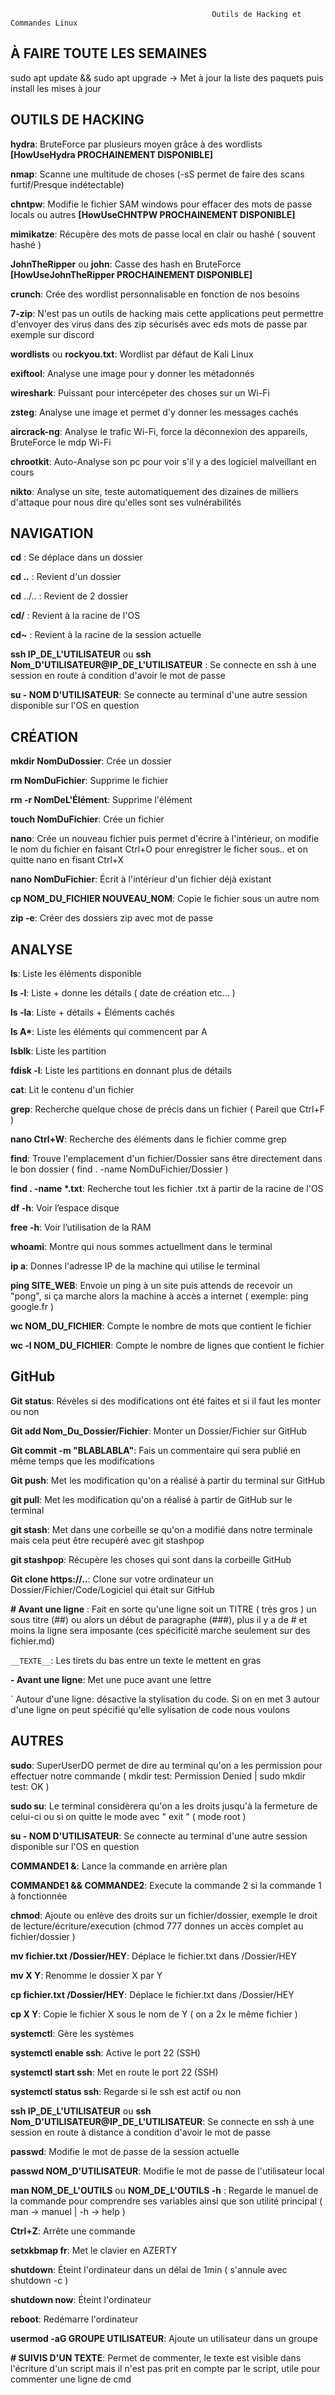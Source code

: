                                                 Outils de Hacking et Commandes Linux
                                                 
  ## À FAIRE TOUTE LES SEMAINES
  sudo apt update && sudo apt upgrade -> Met à jour la liste des paquets puis install les mises à jour 
  
  ## OUTILS DE HACKING
  __hydra__: BruteForce par plusieurs moyen grâce à des wordlists __[HowUseHydra PROCHAINEMENT DISPONIBLE]__
  
  __nmap__: Scanne une multitude de choses (-sS permet de faire des scans furtif/Presque indétectable) 
  
  __chntpw__: Modifie le fichier SAM windows pour effacer des mots de passe locals ou autres __[HowUseCHNTPW PROCHAINEMENT DISPONIBLE]__
  
  __mimikatze__: Récupère des mots de passe local en clair ou hashé ( souvent hashé )
  
  __JohnTheRipper__ ou __john__: Casse des hash en BruteForce __[HowUseJohnTheRipper PROCHAINEMENT DISPONIBLE]__
  
  __crunch__: Crée des wordlist personnalisable en fonction de nos besoins  
  
  __7-zip__: N'est pas un outils de hacking mais cette applications peut permettre d'envoyer des virus dans des zip sécurisés avec eds mots de passe par exemple sur discord 
  
  __wordlists__ ou __rockyou.txt__: Wordlist par défaut de Kali Linux
  
  __exiftool__: Analyse une image pour y donner les métadonnés
  
  __wireshark__: Puissant pour intercépeter des choses sur un Wi-Fi
  
  __zsteg__: Analyse une image et permet d'y donner les messages cachés  
  
  __aircrack-ng__: Analyse le trafic Wi-Fi, force la déconnexion des appareils, BruteForce le mdp Wi-Fi 
  
  __chrootkit__: Auto-Analyse son pc pour voir s'il y a des logiciel malveillant en cours
  
  __nikto__: Analyse un site, teste automatiquement des dizaines de milliers d'attaque pour nous dire qu'elles sont ses vulnérabilités

  
  ## NAVIGATION
  __cd__ : Se déplace dans un dossier
  
  __cd ..__ : Revient d'un dossier
  
  __cd__ ../.. : Revient de 2 dossier
  
  __cd/__ : Revient à la racine de l'OS

  __cd~__ : Revient à la racine de la session actuelle
  
  __ssh IP_DE_L'UTILISATEUR__ ou __ssh Nom_D'UTILISATEUR@IP_DE_L'UTILISATEUR__ : Se connecte en ssh à une session en route à condition d'avoir le mot de passe
  
  __su - NOM D'UTILISATEUR__: Se connecte au terminal d'une autre session disponible sur l'OS en question
  
  ## CRÉATION
  __mkdir NomDuDossier__: Crée un dossier

  __rm NomDuFichier__: Supprime le fichier
  
  __rm -r NomDeL'Élément__: Supprime l'élément
  
  __touch NomDuFichier__: Crée un fichier 
  
  __nano__: Crée un nouveau fichier puis permet d'écrire à l'intérieur, on modifie le nom du fichier en faisant Ctrl+O pour enregistrer le ficher sous.. et on quitte nano en fisant Ctrl+X 
  
  __nano NomDuFichier__: Écrit à l'intérieur d'un fichier déjà existant 
  
  __cp NOM_DU_FICHIER NOUVEAU_NOM__: Copie le fichier sous un autre nom  
  
  __zip -e__: Créer des dossiers zip avec mot de passe 

  ## ANALYSE
  __ls__: Liste les éléments disponible 
  
  __ls -l__: Liste + donne les détails ( date de création etc... ) 
  
  __ls -la__: Liste + détails + Éléments cachés
  
  __ls A*__: Liste les éléments qui commencent par A
  
  __lsblk__: Liste les partition 
  
  __fdisk -l__: Liste les partitions en donnant plus de détails 
  
  __cat__: Lit le contenu d'un fichier
  
  __grep__: Recherche quelque chose de précis dans un fichier ( Pareil que Ctrl+F )
  
  __nano Ctrl+W__: Recherche des éléments dans le fichier comme grep
  
  __find__: Trouve l'emplacement d'un fichier/Dossier sans être directement dans le bon dossier ( find . -name NomDuFichier/Dossier )
  
  __find . -name *.txt__: Recherche tout les fichier .txt à partir de la racine de l'OS 
  
  __df -h__: Voir l’espace disque
  
  __free -h__: Voir l’utilisation de la RAM
  
  __whoami__: Montre qui nous sommes actuellment dans le terminal 
  
  __ip a__: Donnes l'adresse IP de la machine qui utilise le terminal 
  
  __ping SITE_WEB__: Envoie un ping à un site puis attends de recevoir un "pong", si ça marche alors la machine à accès a internet ( exemple: ping google.fr ) 
  
  __wc NOM_DU_FICHIER__: Compte le nombre de mots que contient le fichier 
  
  __wc -l NOM_DU_FICHIER__: Compte le nombre de lignes que contient le fichier 


  ## GitHub
  __Git status__: Révèles si des modifications ont été faites et si il faut les monter ou non 
  
  __Git add Nom_Du_Dossier/Fichier__: Monter un Dossier/Fichier sur GitHub
  
  __Git commit -m "BLABLABLA"__: Fais un commentaire qui sera publié en même temps que les modifications
  
  __Git push__: Met les modification qu'on a réalisé à partir du terminal sur GitHub

  __git pull__: Met les modification qu'on a réalisé à partir de GitHub sur le terminal

  __git stash__: Met dans une corbeille se qu'on a modifié dans notre terminale mais cela peut être recupéré avec git stashpop

  __git stashpop__: Récupère les choses qui sont dans la corbeille GitHub
  
  __Git clone https://..__: Clone sur votre ordinateur un Dossier/Fichier/Code/Logiciel qui était sur GitHub

  __# Avant une ligne__ : Fait en sorte qu'une ligne soit un TITRE ( très gros ) un sous titre (##) ou alors un début de paragraphe (###), plus il y a de # et moins la ligne sera imposante (ces spécificité marche seulement sur des fichier.md)
  
  `__TEXTE__`: Les tirets du bas entre un texte le mettent en gras
  
   __- Avant une ligne__: Met une puce avant une lettre 

 ` Autour d'une ligne:  désactive la stylisation du code. Si on en met 3 autour d'une ligne on peut spécifié qu'elle sylisation de code nous voulons

 
 
 ## AUTRES
  __sudo__: SuperUserDO permet de dire au terminal qu'on a les permission pour effectuer notre commande ( mkdir test: Permission Denied | sudo mkdir test: OK ) 
  
  __sudo su__: Le terminal considèrera qu'on a les droits jusqu'à la fermeture de celui-ci ou si on quitte le mode avec " exit " ( mode root )
  
  __su - NOM D'UTILISATEUR__: Se connecte au terminal d'une autre session disponible sur l'OS en question 
  
  __COMMANDE1 &__: Lance la commande en arrière plan  
  
  __COMMANDE1 && COMMANDE2__: Execute la commande 2 si la commande 1 à fonctionnée
  
  __chmod__: Ajoute ou enlève des droits sur un fichier/dossier, exemple le droit de lecture/écriture/execution (chmod 777 donnes un accès complet au fichier/dossier )
  
  __mv fichier.txt /Dossier/HEY__: Déplace le fichier.txt dans /Dossier/HEY
  
  __mv X Y__: Renomme le dossier X par Y
  
  __cp fichier.txt /Dossier/HEY__: Déplace le fichier.txt dans /Dossier/HEY
  
  __cp X Y__: Copie le fichier X sous le nom de Y ( on a 2x le même fichier )
  
  __systemctl__: Gère les systèmes 
  
  __systemctl enable ssh__: Active le port 22 (SSH) 
  
  __systemctl start ssh__: Met en route le port 22 (SSH)
  
  __systemctl status ssh__: Regarde si le ssh est actif ou non 
  
  __ssh IP_DE_L'UTILISATEUR__ ou __ssh Nom_D'UTILISATEUR@IP_DE_L'UTILISATEUR__: Se connecte en ssh à une session en route à distance à condition d'avoir le mot de passe
  
  __passwd__: Modifie le mot de passe de la session actuelle
  
  __passwd NOM_D'UTILISATEUR__: Modifie le mot de passe de l'utilisateur local 
  
  __man NOM_DE_L'OUTILS__ ou __NOM_DE_L'OUTILS -h__ : Regarde le manuel de la commande pour comprendre ses variables ainsi que son utilité principal ( man -> manuel | -h -> help ) 
  
  __Ctrl+Z__: Arrête une commande
  
  __setxkbmap fr__: Met le clavier en AZERTY
  
  __shutdown__: Éteint l'ordinateur dans un délai de 1min ( s'annule avec shutdown -c )
  
  __shutdown now__: Éteint l'ordinateur 
  
  __reboot__: Redémarre l'ordinateur 
  
  __usermod -aG GROUPE UTILISATEUR__: Ajoute un utilisateur dans un groupe  
  
  __# SUIVIS D'UN TEXTE__: Permet de commenter, le texte est visible dans l'écriture d'un script mais il n'est pas prit en compte par le script, utile pour commenter une ligne de cmd 
